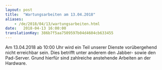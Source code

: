 ```yaml
---
layout: post
title:  "Wartungsarbeiten am 13.04.2018"
aliases:
    - /de/2018/04/13/wartungsarbeiten.html
date:   2018-04-13 16:00:00
translationKey: 386b7f5aa7509597b04d4604cb633455
---
```

Am 13.04.2018 ab 10:00 Uhr wird ein Teil unserer Dienste vorübergehend nicht erreichbar sein. 
Dies betrifft unter anderem den Jabber- sowie den Pad-Server.
Grund hierfür sind zahlreiche anstehende Arbeiten an der Hardware.




